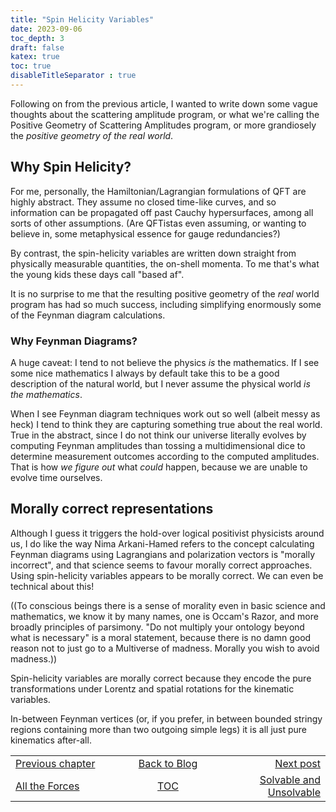 ```yaml
---
title: "Spin Helicity Variables"
date: 2023-09-06
toc_depth: 3
draft: false
katex: true
toc: true
disableTitleSeparator : true
---
```


Following on from the previous article, I wanted to write down some vague 
thoughts about the scattering amplitude program, or what we're calling 
the Positive Geometry of Scattering Amplitudes program, or more grandiosely 
the *positive geometry of the real world*.


## Why Spin Helicity?

For me, personally, the Hamiltonian/Lagrangian formulations of QFT are 
highly abstract. They assume no closed time-like curves, and so information can 
be propagated off past Cauchy hypersurfaces, among all sorts of other assumptions. 
(Are QFTistas even assuming, or wanting to believe in, some metaphysical 
essence for gauge redundancies?)

By contrast, the spin-helicity variables are written down straight from 
physically measurable quantities, the on-shell momenta.  To me that's what 
the young kids these days call "based af".

It is no surprise to me that the resulting positive geometry of the *real* 
world program has had so much success, including simplifying enormously some 
of the Feynman diagram calculations.

### Why Feynman Diagrams?

A huge caveat: I tend to not believe the physics *is* the mathematics. If I 
see some nice mathematics I always by default take this to be a good description 
of the natural world, but I never assume the physical world *is the mathematics*.

When I see Feynman diagram techniques work out so well (albeit messy as heck) I 
tend to think they are capturing something true about the real world. True 
in the abstract, since I do not think our universe literally evolves by 
computing Feynman amplitudes than tossing a multidimensional dice to 
determine measurement outcomes according to the computed amplitudes. 
That is how *we figure out* what *could* happen, because we are unable to 
evolve time ourselves.

## Morally correct representations

Although I guess it triggers the hold-over logical positivist physicists around 
us, I do like the way Nima Arkani-Hamed refers to the concept calculating Feynman 
diagrams using Lagrangians and polarization vectors is "morally incorrect", and 
that science seems to favour morally correct approaches. Using spin-helicity 
variables appears to be morally correct. We can even be technical about this!

((To conscious beings there is a sense of morality even in basic science and 
mathematics, we know it by many names, one is Occam's Razor, and more broadly 
principles of parsimony. "Do not multiply your ontology beyond what is necessary" 
is a moral statement, because there is no damn good reason not to just go to a 
Multiverse of madness. Morally you wish to avoid madness.))

Spin-helicity variables are morally correct because they encode the pure 
transformations under Lorentz and spatial rotations for the kinematic 
variables.

In-between Feynman vertices (or, if you prefer, in between bounded stringy 
regions containing more than two outgoing simple legs) it is all just pure 
kinematics after-all.



<table style="border-collapse: collapse; border=0;">
    <colgroup>
       <col span="1" style="width: 25%;">
       <col span="1" style="width: 25%;">
       <col span="1" style="width: 25%;">
    </colgroup>
<tr style="border: 1px solid color:#0f0f0f;">
<td style="border: 1px solid color:#0f0f0f;"><a href="../43_all_forces">Previous chapter</a></td>
<td style="border: 1px solid color:#0f0f0f; text-align:center;"><a href="../">Back to Blog</a></td>
<td style="border: 1px solid color:#0f0f0f; text-align:right;"><a href="../45_solvableun">Next post</a></td>
</tr>
<tr style="border: 1px solid color:#0f0f0f;">
<td style="border: 1px solid color:#0f0f0f;"><a href="../43_all_forces">All the Forces</a></td>
<td style="border: 1px solid color:#0f0f0f; text-align:center;"><a href="../">TOC</a></td>
<td style="border: 1px solid color:#0f0f0f; text-align:right;"><a href="../45_solvableun">Solvable and Unsolvable</a></td>
</tr>
</table>


